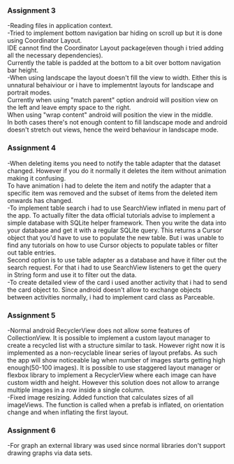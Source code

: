 ### Assignment 3  
-Reading files in application context.  
-Tried to implement bottom navigation bar hiding on scroll up but it is done using Coordinator Layout.  
IDE cannot find the Coordinator Layout package(even though i tried adding all the necessary dependencies).  
Currently the table is padded at the bottom to a bit over bottom navigation bar height.  
-When using landscape the layout doesn't fill the view to width. Either this is unnatural behaiviour or i have to implementnt layouts for landscape and portrait modes.  
Currently when using "match parent" option android will position view on the left and leave empty space to the right.   
When using "wrap content" android will position the view in the middle.  
In both cases there's not enough content to fill landscape mode and android doesn't stretch out views, hence the weird behaviour in landscape mode.    


### Assignment 4  
-When deleting items you need to notify the table adapter that the dataset changed. However if you do it normally it deletes the item without animation making it confusing.  
To have animation i had to delete the item and notify the adapter that a specific item was removed and the subset of items from the deleted item onwards has changed.  
-To implement table search i had to use SearchView inflated in menu part of the app. To actually filter the data official tutorials advise to implement a simple database with SQLite helper framework. Then you write the data into your database and get it with a regular SQLite query. This returns a Cursor object that you'd have to use to populate the new table. But i was unable to find any tutorials on how to use Cursor objects to populate tables or filter out table entries.  
Second option is to use table adapter as a database and have it filter out the search request. For that i had to use SearchView listeners to get the query in String form and use it to filter out the data.  
-To create detailed view of the card i used another activity that i had to send the card object to. Since android doesn't allow to exchange objects between activities normally, i had to implement card class as Parceable.    


### Assignment 5
-Normal android RecyclerView does not allow some features of CollectionView. It is possible to implement a custom layout manager to create a recycled list with a structure similar to task. However right now it is implemented as a non-recyclable linear series of layout prefabs. As such the app will show noticeable lag when number of images starts getting high enough(50-100 images). It is possible to use staggered layout manager or flexbox library to implement a RecyclerView where each image can have custom width and height. However this solution does not allow to arrange multiple images in a row inside a single column.  
-Fixed image resizing. Added function that calculates sizes of all imageViews. The function is called when a prefab is inflated, on orientation change and when inflating the first layout.

### Assignment 6
-For graph an external library was used since normal libraries don't support drawing graphs via data sets.
